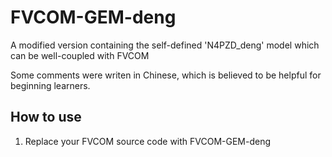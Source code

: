 # FVCOM-GEM-deng
A modified version containing the self-defined 'N4PZD_deng' model which can be well-coupled with FVCOM

Some comments were writen in Chinese, which is believed to be helpful for beginning learners.

## How to use
1. Replace your FVCOM source code with FVCOM-GEM-deng
